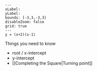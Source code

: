 ```functionplot
---
xLabel: 
yLabel: 
bounds: [-3,3,-3,3]
disableZoom: false
grid: true
---
y = (x+2)(x-1)
```

Things you need to know
- root / x-intercept
- y-intercept
- [[Completing the Square\|Turning point]]